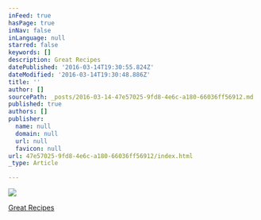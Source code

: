 ```yaml
---
inFeed: true
hasPage: true
inNav: false
inLanguage: null
starred: false
keywords: []
description: Great Recipes
datePublished: '2016-03-14T19:30:55.824Z'
dateModified: '2016-03-14T19:30:48.886Z'
title: ''
author: []
sourcePath: _posts/2016-03-14-47e57025-9fd8-4e6c-a180-66036ff56912.md
published: true
authors: []
publisher:
  name: null
  domain: null
  url: null
  favicon: null
url: 47e57025-9fd8-4e6c-a180-66036ff56912/index.html
_type: Article

---
```

![](https://the-grid-user-content.s3-us-west-2.amazonaws.com/5edf4cbc-de31-46ba-a286-11acbf813bb4.jpg)

[Great Recipes][0]

[0]: http://allrecipes.com/video/4109/french-onion-soup-gratinee